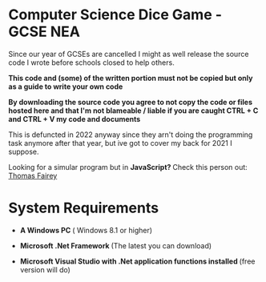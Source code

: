 # Computer Science Dice Game - GCSE NEA

Since our year of GCSEs are cancelled I might as well release the source code I wrote before schools closed to help others.

<b> This code and (some) of the written portion must not be copied but only as a guide to write your own code </b>

<b> By downloading the source code you agree to not copy the code or files hosted here and that I'm not blameable / liable if you are caught CTRL + C and CTRL + V  my code and documents </b>

This is defuncted in 2022 anyway since they arn't doing the programming task anymore after that year, but ive got to cover my back for 2021 I suppose.

Looking for a simular program but in <b> JavaScript? </b> Check this person out: [Thomas Fairey](https://github.com/tomfairey/DiceRoller)



# System Requirements
 
 - <b> A Windows PC </b> ( Windows 8.1 or higher)
 
 - <b> Microsoft .Net Framework </b> (The latest you can download)
 
 - <b> Microsoft Visual Studio with .Net application functions installed </b> (free version will do)
 
